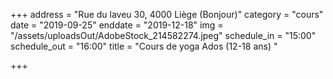 +++
address = "Rue du laveu 30, 4000 Liège (Bonjour)"
category = "cours"
date = "2019-09-25"
enddate = "2019-12-18"
img = "/assets/uploadsOut/AdobeStock_214582274.jpeg"
schedule_in = "15:00"
schedule_out = "16:00"
title = "Cours de yoga Ados (12-18 ans) "

+++
